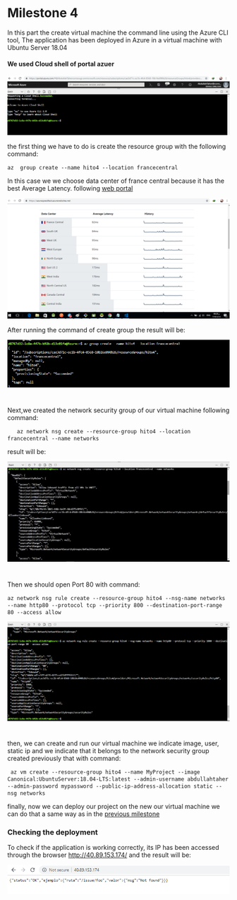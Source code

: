 # Milestone 4


In this part the create virtual machine the command line using the Azure CLI tool, The application has been deployed in Azure in a virtual machine with Ubuntu Server 18.04 



#### We used Cloud shell of portal azuer



![Computación nube](https://github.com/AbdullahTaher93/CCMYproject/blob/master/docs/image/cli.png)

the first thing we have to do is create the resource group with the following command:

    az  group create --name hito4 --location francecentral


In this case we we choose data center of france central because it has the best Average Latency. following [web portal](https://azurespeedtest.azurewebsites.net/) 



![Computación nube](https://github.com/AbdullahTaher93/CCMYproject/blob/master/docs/image/lat.png)


After running the command of create group the result will be: 

![Computación nube](https://github.com/AbdullahTaher93/CCMYproject/blob/master/docs/image/creategroup.png)


#
Next,we created the network security group of our virtual machine
following command:

       az network nsg create --resource-group hito4 --location francecentral --name networks


result will be:



![Computación nube](https://github.com/AbdullahTaher93/CCMYproject/blob/master/docs/image/createnetwork1.png)


#
Then we should open Port 80 with command:


    az network nsg rule create --resource-group hito4 --nsg-name networks --name http80 --protocol tcp --priority 800 --destination-port-range 80 --access allow




![Computación nube](https://github.com/AbdullahTaher93/CCMYproject/blob/master/docs/image/createnetwork2.png)





#
then, we can create and run  our virtual machine we indicate image, user, static ip and we indicate that it belongs to the network security group created previously that with command:

     az vm create --resource-group hito4 --name MyProject --image Canonical:UbuntuServer:18.04-LTS:latest --admin-username abdullahtaher --admin-password mypassword --public-ip-address-allocation static --nsg networks



finally, now we can deploy our project on the new our virtual machine we can do that a same way as in the [previous milestone](https://github.com/AbdullahTaher93/CCMYproject/blob/master/docs/Hito3.md) 

### Checking the deployment

To check if the application is working correctly, its IP has been accessed through the browser http://40.89.153.174/  and the result will be:



![Computación nube](https://github.com/AbdullahTaher93/CCMYproject/blob/master/docs/image/IPVM2.png)






       











